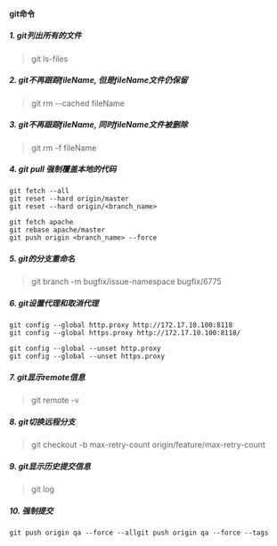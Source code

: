 #### git命令

##### 1. git列出所有的文件

>  git ls-files

##### 2. git不再跟踪fileName, 但是fileName文件仍保留

> git rm --cached fileName

##### 3. git不再跟踪fileName, 同时fileName文件被删除

> git rm -f fileName

##### 4. git pull 强制覆盖本地的代码

```
git fetch --all
git reset --hard origin/master
git reset --hard origin/<branch_name>
```

```
git fetch apache
git rebase apache/master
git push origin <branch_name> --force 
```

##### 5. git的分支重命名

> git branch -m bugfix/issue-namespace  bugfix/6775

##### 6. git设置代理和取消代理

``` 
git config --global http.proxy http://172.17.10.100:8118
git config --global https.proxy http://172.17.10.100:8118/
```

``` 
git config --global --unset http.proxy
git config --global --unset https.proxy
```

##### 7. git显示remote信息

> git remote -v

##### 8. git切换远程分支

> git checkout -b max-retry-count origin/feature/max-retry-count

##### 9. git显示历史提交信息

> git log

##### 10. 强制提交

``` 
git push origin qa --force --allgit push origin qa --force --tags
```